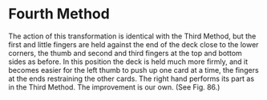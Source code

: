 # Fourth Method

The action of this transformation is identical with the Third Method, but the first and little fingers are held against the end of the deck close to the lower corners, the thumb and second and third fingers at the top and bottom sides as before. In this position the deck is held much more firmly, and it becomes easier for the left thumb to push up one card at a time, the fingers at the ends restraining the other cards. The right hand performs its part as in the Third Method. The improvement is our own. (See Fig. 86.)

